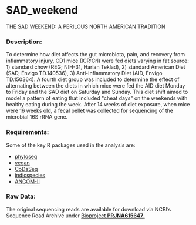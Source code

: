 # SAD_weekend
THE SAD WEEKEND: A PERILOUS NORTH AMERICAN TRADITION
<h3>Description:</h3>
<p>To determine how diet affects the gut microbiota, pain, and recovery from inflammatory injury, CD1 mice (ICR:Crl) were fed diets varying in fat source: 1) standard chow (REG; NIH-31, Harlan Teklad), 2) standard American Diet (SAD, Envigo TD.140536), 3) Anti-Inflammatory Diet (AID, Envigo TD.150364). A fourth diet group was included to determine the effect of alternating between the diets in which mice were fed the AID diet Monday to Friday and the SAD diet on Saturday and Sunday. This diet shift aimed to model a pattern of eating that included "cheat days" on the weekends with healthy eating during the week. After 14 weeks of diet exposure, when mice were 16 weeks old, a fecal pellet was collected for sequencing of the microbial 16S rRNA gene.</p>
<h3>Requirements:</h3>
<p>Some of the key R packages used in the analysis are:</p>
<ul>
<li><a href="https://joey711.github.io/phyloseq/" rel="nofollow">phyloseq</a></li>
<li><a href="https://cran.r-project.org/package=vegan" rel="nofollow">vegan</a></li>
<li><a href="https://github.com/ggloor/CoDaSeq">CoDaSeq</a></li>
<li><a href="https://vegmod.ctfc.cat/software/indicspecies/">indicspecies</a></li>
<li><a href="~/Box/ANCOM-master/scripts/ancom_v2.1.R">ANCOM-II</a></li>
</ul>
<h3>Raw Data:</h3>
<p><span>The original sequencing reads are available for download via NCBI&rsquo;s Sequence Read Archive under&nbsp;<a href="https://www.ncbi.nlm.nih.gov/sra/PRJNA615647" rel="nofollow">Bioproject&nbsp;<strong _ngcontent-atv-c11="" class="left">PRJNA615647</strong>.</a></span></p>
